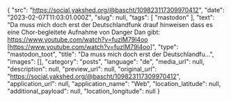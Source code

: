 {
  "src": "https://social.yakshed.org/@bascht/109823117309970412",
  "date": "2023-02-07T11:03:01.000Z",
  "slug": null,
  "tags": [
    "mastodon"
  ],
  "text": "Da muss mich doch erst der Deutschlandfunk drauf hinweisen dass es eine Chor-begleitete Aufnahme von Danger Dan gibt: https://www.youtube.com/watch?v=fuzlM79l4oo [https://www.youtube.com/watch?v=fuzlM79l4oo]",
  "type": "mastodon_toot",
  "title": "Da muss mich doch erst der Deutschlandfu…",
  "images": [],
  "category": "posts",
  "language": "de",
  "media_url": null,
  "description": null,
  "preview_url": null,
  "original_url": "https://social.yakshed.org/@bascht/109823117309970412",
  "application_url": null,
  "application_name": "Web",
  "location_latitude": null,
  "additional_payload": null,
  "location_longitude": null
}